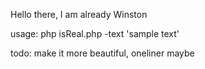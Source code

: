 Hello there, I am already Winston


usage: php isReal.php -text 'sample text'

todo: make it more beautiful, oneliner maybe
